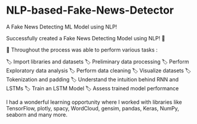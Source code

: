 # NLP-based-Fake-News-Detector
A Fake News Detecting ML Model using NLP!

Successfully created a Fake News Detecting Model using NLP! 🎉

🔖 Throughout the process was able to perform various tasks :

🏷 Import libraries and datasets
🏷 Preliminary data processing
🏷 Perform Exploratory data analysis
🏷 Perform data cleaning
🏷 Visualize datasets
🏷 Tokenization and padding
🏷 Understand the intuition behind RNN and LSTMs
🏷 Train an LSTM Model
🏷 Assess trained model performance

I had a wonderful learning opportunity where I worked with libraries like TensorFlow, plotly, spacy, WordCloud, gensim, pandas, Keras, NumPy, seaborn and many more.
